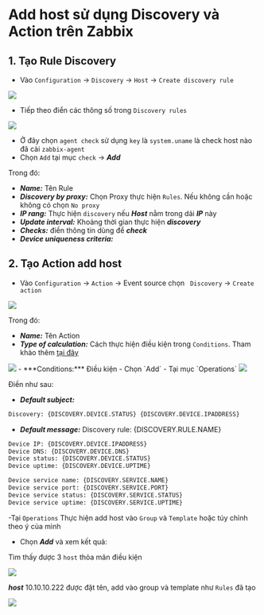 # Add host sử dụng Discovery và Action trên Zabbix
## 1. Tạo Rule Discovery
- Vào `Configuration` -> `Discovery` -> `Host` -> `Create discovery rule`
<img src=https://i.imgur.com/98yLVFx.png>

- Tiếp theo điển các thông số trong `Discovery rules`
<img src=https://i.imgur.com/rIw7zQ2.png>

- Ở đây chọn `agent check` sử dụng `key` là `system.uname` là check host nào đã cài `zabbix-agent` 
- Chọn `Add` tại mục `check` -> ***Add***

Trong đó:

- ***Name:*** Tên Rule
- ***Discovery by proxy:*** Chọn Proxy thực hiện `Rules`. Nếu không cần hoặc không có chọn `No proxy`
- ***IP rang:*** Thực hiện `discovery` nếu ***Host*** nằm trong dải ***IP*** này
- ***Update interval:*** Khoảng thời gian thực hiện ***discovery***
- ***Checks:*** điền thông tin dùng để ***check***
- ***Device uniqueness criteria:***

## 2. Tạo Action add host
- Vào `Configuration` -> `Action` -> Event source chọn ` Discovery` -> `Create action`
<img src=https://i.imgur.com/Ar1P0ku.png>

Trong đó:

- ***Name:*** Tên Action
- ***Type of calculation:*** Cách thực hiện điều kiện trong `Conditions`. Tham khảo thêm [tại đây](https://www.zabbix.com/documentation/4.2/manual/config/notifications/action/conditions)
<img src=https://i.imgur.com/fABBFwB.png>
- ***Conditions:*** Điều kiện
- Chọn `Add`
- Tại mục `Operations`
<img src=https://i.imgur.com/C2DJ11H.png>

Điền như sau: 
- ***Default subject:*** 
```sh
Discovery: {DISCOVERY.DEVICE.STATUS} {DISCOVERY.DEVICE.IPADDRESS}
```
- ***Default message:*** Discovery rule: {DISCOVERY.RULE.NAME}
```sh
Device IP: {DISCOVERY.DEVICE.IPADDRESS}
Device DNS: {DISCOVERY.DEVICE.DNS}
Device status: {DISCOVERY.DEVICE.STATUS}
Device uptime: {DISCOVERY.DEVICE.UPTIME}

Device service name: {DISCOVERY.SERVICE.NAME}
Device service port: {DISCOVERY.SERVICE.PORT}
Device service status: {DISCOVERY.SERVICE.STATUS}
Device service uptime: {DISCOVERY.SERVICE.UPTIME}
```
-Tại `Operations` Thực hiện add host vào `Group` và `Template` hoặc túy chỉnh theo ý của mình

- Chọn ***Add*** và xem kết quả: 

Tìm thấy được 3 `host` thỏa mãn điều kiện

<img src=https://i.imgur.com/PqplwQV.png>

***host*** 10.10.10.222 được đặt tên, add vào group và template như `Rules` đã tạo

<img src=https://i.imgur.com/2Xz891d.png>
